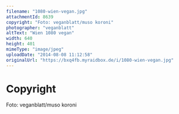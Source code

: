 ```yaml
---
filename: "1080-wien-vegan.jpg"
attachmentId: 8639
copyright: "Foto: veganblatt/muso koroni"
photographer: "veganblatt"
altText: "Wien 1080 vegan"
width: 640
height: 401
mimeType: "image/jpeg"
uploadDate: "2014-08-08 11:12:58"
originalUrl: "https://bxq4fb.myraidbox.de/i/1080-wien-vegan.jpg"
---
```


# Copyright

Foto: veganblatt/muso koroni

